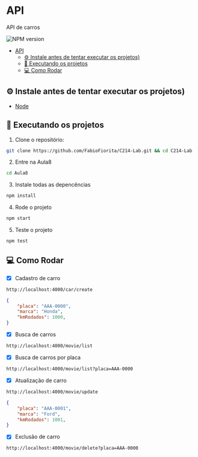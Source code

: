 # API

API de carros

![NPM version](https://img.shields.io/npm/v/npm?label=npm%20version&style=for-the-badge)


- [API](#api)
  - [⚙️ Instale antes de tentar executar os projetos)](#️-instale-antes-de-tentar-executar-os-projetos)
  - [🚀️ Executando os projetos](#️-executando-os-projetos)
  - [💻 Como Rodar](#-como-rodar)

## ⚙️ Instale antes de tentar executar os projetos)
 - [Node](https://nodejs.org/)
 
## 🚀️ Executando os projetos

1. Clone o repositório: 
```bash
git clone https://github.com/FabioFiorita/C214-Lab.git && cd C214-Lab
```
2. Entre na Aula8
```bash
cd Aula8
```

3. Instale todas as depencências
```bash
npm install
```

4. Rode o projeto
```bash
npm start
```

5. Teste o projeto
```bash
npm test
```

## 💻 Como Rodar
- [x] Cadastro de carro
```bash
http://localhost:4000/car/create
```
```json
{
    "placa": "AAA-0000",
    "marca": "Honda",
    "kmRodados": 1000,
}
```
- [x] Busca de carros
```bash
http://localhost:4000/movie/list
```
- [x] Busca de carros por placa
```bash
http://localhost:4000/movie/list?placa=AAA-0000
```
- [x] Atualização de carro
```bash
http://localhost:4000/movie/update
```
```json
{
    "placa": "AAA-0001",
    "marca": "Ford",
    "kmRodados": 1001,
}
```
- [x] Exclusão de carro
```bash
http://localhost:4000/movie/delete?placa=AAA-0000
```

